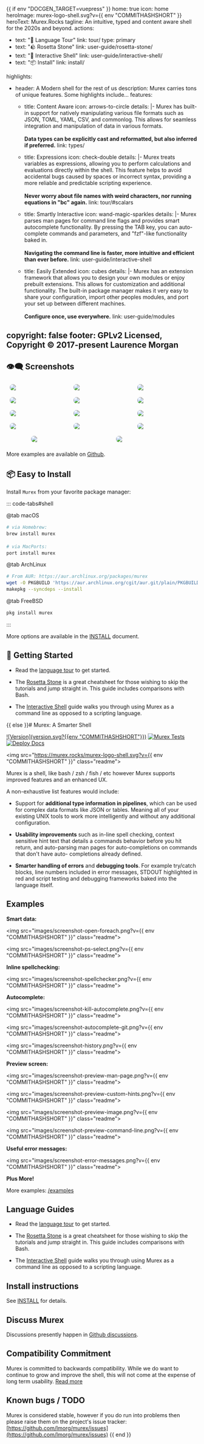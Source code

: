 {{ if env "DOCGEN_TARGET=vuepress" }}
home: true
icon: home
heroImage: murex-logo-shell.svg?v={{ env "COMMITHASHSHORT" }}
heroText: Murex.Rocks
tagline: An intuitive, typed and content aware shell for the 2020s and beyond.
actions:
  - text: "🛟 Language Tour"
    link: tour/
    type: primary
  - text: "🪨 Rosetta Stone"
    link: user-guide/rosetta-stone/
  - text: "🐚 Interactive Shell"
    link: user-guide/interactive-shell/
  - text: "📦 Install"
    link: install/ 


highlights:
  - header: A Modern shell for the rest of us
    description: Murex carries tons of unique features. Some highlights include...
    features:
      - title: Content Aware
        icon: arrows-to-circle
        details: |-
          Murex has built-in support for natively manipulating various file formats such as JSON, TOML, YAML, CSV, and commonlog. This allows for seamless integration and manipulation of data in various formats.
          <br/><br/>
          <b>Data types can be explicitly cast and reformatted, but also inferred if preferred.</b>
        link: types/

      - title: Expressions
        icon: check-double
        details: |-
          Murex treats variables as expressions, allowing you to perform calculations and evaluations directly within the shell. This feature helps to avoid accidental bugs caused by spaces or incorrect syntax, providing a more reliable and predictable scripting experience.
          <br/><br/>
          <b>Never worry about file names with weird characters, nor running equations in "bc" again.</b>
        link: tour/#scalars

      - title: Smartly Interactive
        icon: wand-magic-sparkles
        details: |-
          Murex parses man pages for command line flags and provides smart autocomplete functionality. By pressing the TAB key, you can auto-complete commands and parameters, and "fzf"-like functionality baked in.
          <br/><br/>
          <b>Navigating the command line is faster, more intuitive and efficient than ever before.</b>
        link: user-guide/interactive-shell

      - title: Easily Extended
        icon: cubes
        details: |-
          Murex has an extension framework that allows you to design your own modules or enjoy prebuilt extensions. This allows for customization and additional functionality. The built-in package manager makes it very easy to share your configuration, import other peoples modules, and port your set up between different machines.
          <br/><br/>
          <b>Configure once, use everywhere.</b>
        link: user-guide/modules

copyright: false
footer: GPLv2 Licensed, Copyright © 2017-present Laurence Morgan
---

## 👁‍🗨 Screenshots

<!-- markdownlint-disable -->

<div class="image-preview">
  <img src="/screenshot-kill-autocomplete.png?v={{ env "COMMITHASHSHORT" }}" />
  <img src="/screenshot-open-foreach.png?v={{ env "COMMITHASHSHORT" }}" />
  <img src="/screenshot-spellchecker.png?v={{ env "COMMITHASHSHORT" }}" />
  <img src="/screenshot-autocomplete-git.png?v={{ env "COMMITHASHSHORT" }}" />
  <img src="/screenshot-error-messages.png?v={{ env "COMMITHASHSHORT" }}" />
  <img src="/screenshot-hint-text-rsync.png?v={{ env "COMMITHASHSHORT" }}" />
  <img src="/screenshot-preview-custom-hints.png?v={{ env "COMMITHASHSHORT" }}" />
  <img src="/screenshot-preview-image.png?v={{ env "COMMITHASHSHORT" }}" />
  <img src="/screenshot-preview-man-page.png?v={{ env "COMMITHASHSHORT" }}" />
  <img src="/screenshot-previoew-command-line.png?v={{ env "COMMITHASHSHORT" }}" />
  <img src="/screenshot-supports-posix.png?v={{ env "COMMITHASHSHORT" }}" />
  <img src="/screenshot-autocomplete-context-sensitive.png?v={{ env "COMMITHASHSHORT" }}" />
  <img src="/screenshot-history.png?v={{ env "COMMITHASHSHORT" }}" />
  <img src="/screenshot-ps-select.png?v={{ env "COMMITHASHSHORT" }}" />
</div>

<style>
  .image-preview {
    display: flex;
    justify-content: space-evenly;
    align-items: center;
    flex-wrap: wrap;
  }

  .image-preview > img {
     box-sizing: border-box;
     width: 33.3% !important;
     padding: 9px;
     border-radius: 16px;
  }

  @media (max-width: 719px) {
    .image-preview > img {
      width: 50% !important;
    }
  }

  @media (max-width: 419px) {
    .image-preview > img {
      width: 100% !important;
    }
  }
</style>

<!-- markdownlint-restore -->

More examples are available on [Github](https://github.com/lmorg/murex/tree/master/examples).

## 📦 Easy to Install

Install `Murex` from your favorite package manager:

::: code-tabs#shell

@tab macOS
```bash
# via Homebrew:
brew install murex

# via MacPorts:
port install murex
```

@tab ArchLinux
```bash
# From AUR: https://aur.archlinux.org/packages/murex
wget -O PKGBUILD 'https://aur.archlinux.org/cgit/aur.git/plain/PKGBUILD?h=murex'
makepkg --syncdeps --install 
```

@tab FreeBSD
```bash
pkg install murex
```

:::

More options are available in the [INSTALL](install/) document.

## 🛟 Getting Started

* Read the [language tour](/tour.html) to get started.

* The [Rosetta Stone](/user-guide/rosetta-stone.html) is a
great cheatsheet for those wishing to skip the tutorials and jump straight in.
This guide includes comparisons with Bash.

* The [Interactive Shell](/user-guide/interactive-shell.html)
guide walks you through using Murex as a command line as opposed to a scripting
language.

{{ else }}# Murex: A Smarter Shell

[![Version](version.svg?{{env "COMMITHASHSHORT"}})](DOWNLOAD.md)
[![Murex Tests](https://github.com/lmorg/murex/actions/workflows/murex-tests.yaml/badge.svg)](https://github.com/lmorg/murex/actions/workflows/murex-tests.yaml)
[![Deploy Docs](https://github.com/lmorg/murex/actions/workflows/deploy-docs.yaml/badge.svg)](https://github.com/lmorg/murex/actions/workflows/deploy-docs.yaml)

<img src="https://murex.rocks/murex-logo-shell.svg?v={{ env "COMMITHASHSHORT" }}" class="readme">

Murex is a shell, like bash / zsh / fish / etc however Murex supports improved
features and an enhanced UX.

A non-exhaustive list features would include:

* Support for **additional type information in pipelines**, which can be used
  for complex data formats like JSON or tables. Meaning all of your existing
  UNIX tools to work more intelligently and without any additional configuration.

* **Usability improvements** such as in-line spell checking, context sensitive
  hint text that details a commands behavior before you hit return, and
  auto-parsing man pages for auto-completions on commands that don't have auto-
  completions already defined.
  
* **Smarter handling of errors** and **debugging tools**. For example try/catch
  blocks, line numbers included in error messages, STDOUT highlighted in red
  and script testing and debugging frameworks baked into the language itself.

## Examples

**Smart data:**

<img src="images/screenshot-open-foreach.png?v={{ env "COMMITHASHSHORT" }}" class="readme">

<img src="images/screenshot-ps-select.png?v={{ env "COMMITHASHSHORT" }}" class="readme">

**Inline spellchecking:**

<img src="images/screenshot-spellchecker.png?v={{ env "COMMITHASHSHORT" }}" class="readme">

**Autocomplete:**

<img src="images/screenshot-kill-autocomplete.png?v={{ env "COMMITHASHSHORT" }}" class="readme">

<img src="images/screenshot-autocomplete-git.png?v={{ env "COMMITHASHSHORT" }}" class="readme">

<img src="images/screenshot-history.png?v={{ env "COMMITHASHSHORT" }}" class="readme">

**Preview screen:**

<img src="images/screenshot-preview-man-page.png?v={{ env "COMMITHASHSHORT" }}" class="readme">

<img src="images/screenshot-preview-custom-hints.png?v={{ env "COMMITHASHSHORT" }}" class="readme">

<img src="images/screenshot-preview-image.png?v={{ env "COMMITHASHSHORT" }}" class="readme">

<img src="images/screenshot-preview-command-line.png?v={{ env "COMMITHASHSHORT" }}" class="readme">

**Useful error messages:**

<img src="images/screenshot-error-messages.png?v={{ env "COMMITHASHSHORT" }}" class="readme">

**Plus More!**

More examples: [/examples](https://github.com/lmorg/murex/tree/master/examples)

## Language Guides

* Read the [language tour](https://murex.rocks/tour.html) to get started.

* The [Rosetta Stone](https://murex.rocks/user-guide/rosetta-stone.html) is a
great cheatsheet for those wishing to skip the tutorials and jump straight in.
This guide includes comparisons with Bash.

* The [Interactive Shell](https://murex.rocks/user-guide/interactive-shell.html)
guide walks you through using Murex as a command line as opposed to a scripting
language.

## Install instructions

See [INSTALL](https://murex.rocks/INSTALL.html) for details.

## Discuss Murex

Discussions presently happen in [Github discussions](https://github.com/lmorg/murex/discussions).

## Compatibility Commitment

Murex is committed to backwards compatibility. While we do want to continue to
grow and improve the shell, this will not come at the expense of long term
usability. [Read more](compatibility.md)

## Known bugs / TODO

Murex is considered stable, however if you do run into problems then please
raise them on the project's issue tracker: [https://github.com/lmorg/murex/issues](https://github.com/lmorg/murex/issues)
{{ end }}